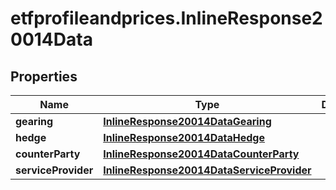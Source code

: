 # etfprofileandprices.InlineResponse20014Data

## Properties

Name | Type | Description | Notes
------------ | ------------- | ------------- | -------------
**gearing** | [**InlineResponse20014DataGearing**](InlineResponse20014DataGearing.md) |  | [optional] 
**hedge** | [**InlineResponse20014DataHedge**](InlineResponse20014DataHedge.md) |  | [optional] 
**counterParty** | [**InlineResponse20014DataCounterParty**](InlineResponse20014DataCounterParty.md) |  | [optional] 
**serviceProvider** | [**InlineResponse20014DataServiceProvider**](InlineResponse20014DataServiceProvider.md) |  | [optional] 


